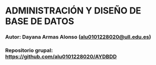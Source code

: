 # ADMINISTRACIÓN Y DISEÑO DE BASE DE DATOS

### Autor: Dayana Armas Alonso (alu0101228020@ull.edu.es)
### Repositorio grupal: https://github.com/alu0101228020/AYDBDD
